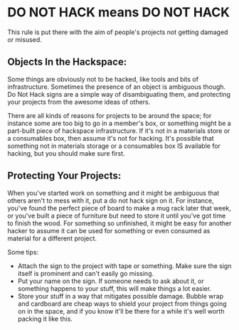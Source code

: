 # DO NOT HACK means DO NOT HACK

This rule is put there with the aim of people's projects not getting damaged or misused.

## Objects In the Hackspace:

Some things are obviously not to be hacked, like tools and bits of infrastructure. Sometimes the presence of an object is ambiguous though. Do Not Hack signs are a simple way of disambiguating them, and protecting your projects from the awesome ideas of others.

There are all kinds of reasons for projects to be around the space; for instance some are too big to go in a member's box, or something might be a part-built piece of hackspace infrastructure. If it's not in a materials store or a consumables box, then assume it's not for hacking. It's possible that something not in materials storage or a consumables box IS available for hacking, but you should make sure first.

## Protecting Your Projects:

When you've started work on something and it might be ambiguous that others aren't to mess with it, put a do not hack sign on it. For instance, you've found the perfect piece of board to make a mug rack later that week, or you've built a piece of furniture but need to store it until you've got time to finish the wood. For something so unfinished, it might be easy for another hacker to assume it can be used for something or even consumed as material for a different project.

Some tips:

* Attach the sign to the project with tape or something. Make sure the sign itself is prominent and can't easily go missing.
* Put your name on the sign. If someone needs to ask about it, or something happens to your stuff, this will make things a lot easier.
* Store your stuff in a way that mitigates possible damage. Bubble wrap and cardboard are cheap ways to shield your project from things going on in the space, and if you know it'll be there for a while it's well worth packing it like this.